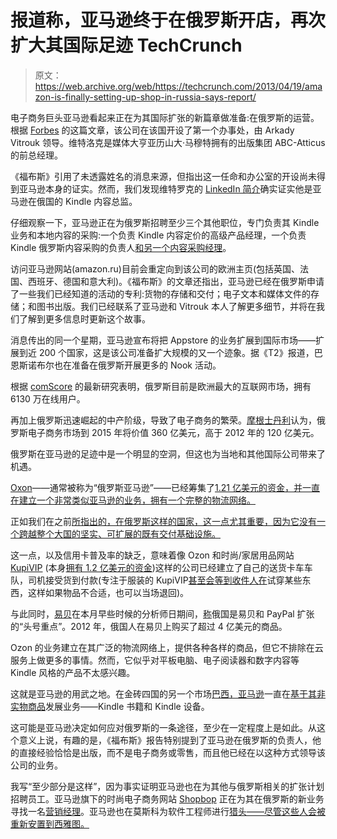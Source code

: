 # 报道称，亚马逊终于在俄罗斯开店，再次扩大其国际足迹 TechCrunch

> 原文：<https://web.archive.org/web/https://techcrunch.com/2013/04/19/amazon-is-finally-setting-up-shop-in-russia-says-report/>

电子商务巨头亚马逊看起来正在为其国际扩张的新篇章做准备:在俄罗斯的运营。根据 [Forbes](https://web.archive.org/web/20221006064136/http://www.forbes.ru/kompanii/potrebitelskii-rynok/237640-amazon-prishel-v-rossiyu) 的这篇文章，该公司在该国开设了第一个办事处，由 Arkady Vitrouk 领导。维特洛克是媒体大亨亚历山大·马穆特拥有的出版集团 ABC-Atticus 的前总经理。

《福布斯》引用了未透露姓名的消息来源，但指出这一任命和办公室的开设尚未得到亚马逊本身的证实。然而，我们发现维特罗克的 [LinkedIn 简介](https://web.archive.org/web/20221006064136/http://www.linkedin.com/pub/arkady-vitrouk/0/358/144)确实证实他是亚马逊在俄国的 Kindle 内容总监。

仔细观察一下，亚马逊正在为俄罗斯招聘至少三个其他职位，专门负责其 Kindle 业务和本地内容的采购:一个负责 Kindle 内容定价的高级产品经理，一个负责 Kindle 俄罗斯内容采购的负责人[和另一个内容采购经理](https://web.archive.org/web/20221006064136/http://www.linkedin.com/jobs?viewJob=&jobId=5448573&trk=vsrp_jobs_res_name&trkInfo=VSRPsearchId%3A9830241366362641045%2CVSRPtargetId%3A5448573%2CVSRPcmpt%3Aprimary)。

访问亚马逊网站(amazon.ru)目前会重定向到该公司的欧洲主页(包括英国、法国、西班牙、德国和意大利)。《福布斯》的文章还指出，亚马逊已经在俄罗斯申请了一些我们已经知道的活动的专利:货物的存储和交付；电子文本和媒体文件的存储；和图书出版。我们已经联系了亚马逊和 Vitrouk 本人了解更多细节，并将在我们了解到更多信息时更新这个故事。

消息传出的同一个星期，亚马逊宣布将把 Appstore 的业务扩展到国际市场——扩展到近 200 个国家，这是该公司准备扩大规模的又一个迹象。据《T2》报道，巴恩斯诺布尔也在准备在俄罗斯开展更多的 Nook 活动。

根据 [comScore](https://web.archive.org/web/20221006064136/https://beta.techcrunch.com/2013/03/22/comscore-russia-widens-online-lead-in-europe-with-61-3m-users-eu5-smartphone-penetration-now-57-samsung-android-leading/) 的最新研究表明，俄罗斯目前是欧洲最大的互联网市场，拥有 6130 万在线用户。

再加上俄罗斯迅速崛起的中产阶级，导致了电子商务的繁荣。[摩根士丹利](https://web.archive.org/web/20221006064136/http://rt.com/business/russia-online-shopping-report-769/)认为，俄罗斯电子商务市场到 2015 年将价值 360 亿美元，高于 2012 年的 120 亿美元。

俄罗斯在亚马逊的足迹中是一个明显的空洞，但这也为当地和其他国际公司带来了机遇。

[Oxon](https://web.archive.org/web/20221006064136/http://www.ozon.ru/)——通常被称为“俄罗斯亚马逊”——已经筹集了[1.21 亿美元的资金，并一直在建立一个非常类似亚马逊的业务，拥有一个完整的物流网络。](https://web.archive.org/web/20221006064136/http://www.crunchbase.com/company/ozon-ru)

正如我们在之前[所指出的，在俄罗斯这样的国家，这一点尤其重要，因为它没有一个跨越整个大国的坚实、可扩展的既有交付基础设施。](https://web.archive.org/web/20221006064136/https://beta.techcrunch.com/2012/04/21/from-russia-with-money-how-kupivip-is-riding-the-middle-class-wave-in-europes-most-connected-market/)

这一点，以及信用卡普及率的缺乏，意味着像 Ozon 和时尚/家居用品网站 [KupiVIP](https://web.archive.org/web/20221006064136/http://www.kupivip.ru/) (本身[拥有 1.2 亿美元的资金](https://web.archive.org/web/20221006064136/http://www.crunchbase.com/company/kupivip))这样的公司已经建立了自己的送货卡车车队，司机接受货到付款(专注于服装的 KupiVIP[甚至会等到收件人在](https://web.archive.org/web/20221006064136/https://beta.techcrunch.com/2012/04/21/from-russia-with-money-how-kupivip-is-riding-the-middle-class-wave-in-europes-most-connected-market/)试穿某些东西，这样如果物品不合适，也可以当场退回)。

与此同时，[易贝](https://web.archive.org/web/20221006064136/http://www.ebay.com/)在本月早些时候的分析师日期间，[称](https://web.archive.org/web/20221006064136/https://twitter.com/ebayinc/status/317311383597375488)俄国是易贝和 PayPal 扩张的“头号重点”。2012 年，俄国人在易贝上购买了超过 4 亿美元的商品。

Ozon 的业务建立在其广泛的物流网络上，提供各种各样的商品，但它不排除在云服务上做更多的事情。然而，它似乎对平板电脑、电子阅读器和数字内容等 Kindle 风格的产品不太感兴趣。

这就是亚马逊的用武之地。在金砖四国的另一个市场[巴西，亚马逊](https://web.archive.org/web/20221006064136/http://www.amazon.com.br/)一直在[基于其非实物商品](https://web.archive.org/web/20221006064136/https://beta.techcrunch.com/2012/12/06/amazon-finally-reclaims-its-namesake-launches-in-brazil-with-kindle-store/)发展业务——Kindle 书籍和 Kindle 设备。

这可能是亚马逊决定如何应对俄罗斯的一条途径，至少在一定程度上是如此。从这个意义上说，有趣的是，《福布斯》报告特别提到了亚马逊在俄罗斯的负责人，他的直接经验恰恰是出版，而不是电子商务或零售，而且他已经在以这种方式领导该公司的业务。

我写“至少部分是这样”，因为事实证明亚马逊也在为其他与俄罗斯相关的扩张计划招聘员工。亚马逊旗下的时尚电子商务网站 [Shopbop](https://web.archive.org/web/20221006064136/http://www.shopbop.com/) 正在为其在俄罗斯的新业务寻找一名[营销经理](https://web.archive.org/web/20221006064136/http://www.amazon.com/gp/jobs/207098/ref=j_sr_1_t?ie=UTF8&category=*&jobSearchKeywords=russia&location=*&page=1)。亚马逊也在莫斯科为软件工程师进行[猎头——尽管这些人会被重新安置到西雅图。](https://web.archive.org/web/20221006064136/http://www.amazon.com/gp/jobs/202238/ref=j_sr_2_t?ie=UTF8&category=*&jobSearchKeywords=russia&location=*&page=1)